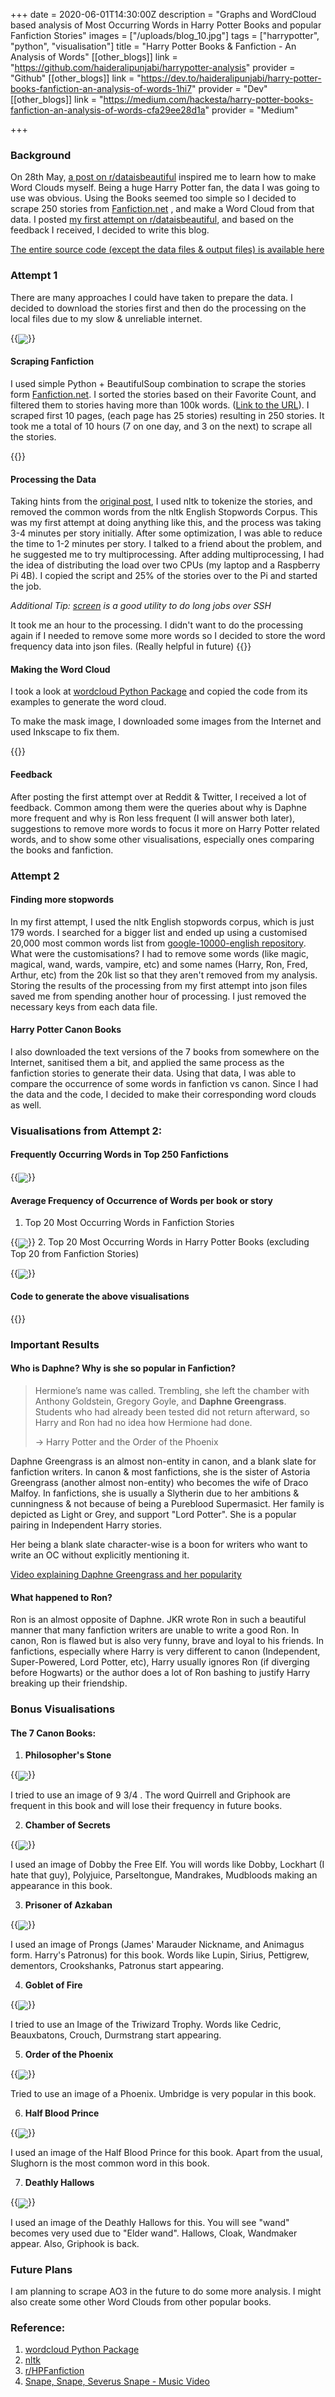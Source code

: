 +++
date = 2020-06-01T14:30:00Z
description = "Graphs and WordCloud based analysis of Most Occurring Words in Harry Potter Books and popular Fanfiction Stories"
images = ["/uploads/blog_10.jpg"]
tags = ["harrypotter", "python", "visualisation"]
title = "Harry Potter Books & Fanfiction - An Analysis of Words"
[[other_blogs]]
link = "https://github.com/haideralipunjabi/harrypotter-analysis"
provider = "Github"
[[other_blogs]]
link = "https://dev.to/haideralipunjabi/harry-potter-books-fanfiction-an-analysis-of-words-1hi7"
provider = "Dev"
[[other_blogs]]
link = "https://medium.com/hackesta/harry-potter-books-fanfiction-an-analysis-of-words-cfa29ee28d1a"
provider = "Medium"

+++
### Background

On 28th May, [a post on r/dataisbeautiful](https://www.reddit.com/r/dataisbeautiful/comments/gs4me1/oc_word_cloud_comparison_between_user_comments_on/) inspired me to learn how to make Word Clouds myself. Being a huge Harry Potter fan, the data I was going to use was obvious. Using the Books seemed too simple so I decided to scrape 250 stories from [Fanfiction.net](http://fanfiction.net/) , and make a Word Cloud from that data. I posted [my first attempt on r/dataisbeautiful](https://www.reddit.com/r/dataisbeautiful/comments/gtxzx8/oc_frequently_occurring_words_in_top_250_harry/), and based on the feedback I received, I decided to write this blog.

[The entire source code (except the data files & output files) is available here](https://github.com/haideralipunjabi/harrypotter-analysis)

### Attempt 1

There are many approaches I could have taken to prepare the data. I decided to download the stories first and then do the processing on the local files due to my slow & unreliable internet.

{{<image src="/uploads/out_final1.png" class="image-resp" align="center">}}


#### Scraping Fanfiction

I used simple Python + BeautifulSoup combination to scrape the stories form  [Fanfiction.net](http://fanfiction.net/). I sorted the stories based on their Favorite Count, and filtered them to stories having more than 100k words. ([Link to the URL](https://www.fanfiction.net/book/Harry-Potter/?&srt=4&r=10&len=100&p=1)). I scraped first 10 pages, (each page has 25 stories) resulting in 250 stories. It took me a total of 10 hours (7 on one day, and 3 on the next) to scrape all the stories.

{{<github repo="haideralipunjabi/harrypotter-analysis" file="scrape_fanfics.py" lang="python" options="linenos=true">}}

#### Processing the Data

Taking hints from the [original post](), I used nltk to tokenize the stories, and removed the common words from the nltk English Stopwords Corpus. This was my first attempt at doing anything like this, and the process was taking 3-4 minutes per story initially. After some optimization, I was able to reduce the time to 1-2 minutes per story. I talked to a friend about the problem, and he suggested me to try multiprocessing. After adding multiprocessing, I had the idea of distributing the load over two CPUs (my laptop and a Raspberry Pi 4B). I copied the script and 25% of the stories over to the Pi and started the job.

_Additional Tip:_ [_screen_](https://www.geeksforgeeks.org/screen-command-in-linux-with-examples/) _is a good utility to do long jobs over SSH_

It took me an hour to the processing. I didn't want to do the processing again if I needed to remove some more words so I decided to store the word frequency data into json files. (Really helpful in future)
{{<github repo="haideralipunjabi/harrypotter-analysis" file="text_to_json.py" lang="python" options="linenos=true">}}

#### Making the Word Cloud

I took a look at [wordcloud Python Package](https://github.com/amueller/word_cloud) and copied the code from its examples to generate the word cloud.

To make the mask image, I downloaded some images from the Internet and used Inkscape to fix them.

{{<github repo="haideralipunjabi/harrypotter-analysis" file="make_wordcloud.py" lang="python" options="linenos=true">}}

#### Feedback

After posting the first attempt over at Reddit & Twitter, I received a lot of feedback. Common among them were the queries about why is Daphne more frequent and why is Ron less frequent (I will answer both later), suggestions to remove more words to focus it more on Harry Potter related words, and to show some other visualisations, especially ones comparing the books and fanfiction.

### Attempt 2

#### Finding more stopwords

In my first attempt, I used the nltk English stopwords corpus, which is just 179 words. I searched for a bigger list and ended up using a customised 20,000 most common words list from [google-10000-english repository](). What were the customisations? I had to remove some words (like magic, magical, wand, wards, vampire, etc) and some names (Harry, Ron, Fred, Arthur, etc) from the 20k list so that they aren't removed from my analysis. Storing the results of the processing from my first attempt into json files saved me from spending another hour of processing. I just removed the necessary keys from each data file.

#### Harry Potter Canon Books

I also downloaded the text versions of the 7 books from somewhere on the Internet, sanitised them a bit, and applied the same process as the fanfiction stories to generate their data. Using that data, I was able to compare the occurrence of some words in fanfiction vs canon. Since I had the data and the code, I decided to make their corresponding word clouds as well.

### Visualisations from Attempt 2:

#### Frequently Occurring Words in Top 250 Fanfictions

{{<image src="/uploads/fics.png" class="image-resp" align="center">}}


#### Average Frequency of Occurrence of Words per book or story

1. Top 20 Most Occurring Words in Fanfiction Stories

{{<image src="/uploads/graph1.png" class="image-resp" align="center">}}
2. Top 20 Most Occurring Words in Harry Potter Books (excluding Top 20 from Fanfiction Stories)

{{<image src="/uploads/graph2.png" class="image-resp" align="center">}}


#### Code to generate the above visualisations

{{<github repo="haideralipunjabi/harrypotter-analysis" file="make_graph.py" lang="python" options="linenos=true">}}


### Important Results

#### Who is Daphne? Why is she so popular in Fanfiction?

> Hermione’s name was called. Trembling, she left the chamber with Anthony Goldstein, Gregory Goyle, and **Daphne Greengrass**. Students who had already been tested did not return afterward, so Harry and Ron had no idea how Hermione had done.
>
> \-> Harry Potter and the Order of the Phoenix

Daphne Greengrass is an almost non-entity in canon, and a blank slate for fanfiction writers. In canon & most fanfictions, she is the sister of Astoria Greengrass (another almost non-entity) who becomes the wife of Draco Malfoy. In fanfictions, she is usually a Slytherin due to her ambitions & cunningness & not because of being a Pureblood Supermasict. Her family is depicted as Light or Grey, and support "Lord Potter". She is a popular pairing in Independent Harry stories.

Her being a blank slate character-wise is a boon for writers who want to write an OC without explicitly mentioning it.

[Video explaining Daphne Greengrass and her popularity](https://www.youtube.com/watch?v=4mSD-GAmz1I)

#### What happened to Ron?

Ron is an almost opposite of Daphne. JKR wrote Ron in such a beautiful manner that many fanfiction writers are unable to write a good Ron. In canon, Ron is flawed but is also very funny, brave and loyal to his friends. In fanfictions, especially where Harry is very different to canon (Independent, Super-Powered, Lord Potter, etc), Harry usually ignores Ron (if diverging before Hogwarts) or the author does a lot of Ron bashing to justify Harry breaking up their friendship.

### Bonus Visualisations

#### The 7 Canon Books:

1. **Philosopher's Stone**

{{<image src="/uploads/book1.png" class="image-resp" align="center">}}

   I tried to use an image of 9 3/4 . The word Quirrell and Griphook are frequent in this book and will lose their frequency in future books.

2. **Chamber of Secrets**

{{<image src="/uploads/book2.png" class="image-resp" align="center">}}

   I used an image of Dobby the Free Elf. You will words like Dobby, Lockhart (I hate that guy), Polyjuice, Parseltongue, Mandrakes, Mudbloods making an appearance in this book.

3. **Prisoner of Azkaban**

{{<image src="/uploads/book3.png" class="image-resp" align="center">}}

   I used an image of Prongs (James' Marauder Nickname, and Animagus form. Harry's Patronus) for this book. Words like Lupin, Sirius, Pettigrew, dementors, Crookshanks, Patronus start appearing.

4. **Goblet of Fire**

{{<image src="/uploads/book4.png" class="image-resp" align="center">}}

   I tried to use an Image of the Triwizard Trophy. Words like Cedric, Beauxbatons, Crouch,  Durmstrang start appearing.

5. **Order of the Phoenix**

{{<image src="/uploads/book5.png" class="image-resp" align="center">}}

   Tried to use an image of a Phoenix. Umbridge is very popular in this book.

6. **Half Blood Prince**

{{<image src="/uploads/book6.png" class="image-resp" align="center">}}

   I used an image of the Half Blood Prince for this book. Apart from the usual, Slughorn is the most common word in this book.
    
7. **Deathly Hallows**

{{<image src="/uploads/book7.png" class="image-resp" align="center">}}

   I used an image of the Deathly Hallows for this. You will see "wand" becomes very used due to "Elder wand". Hallows, Cloak, Wandmaker appear. Also, Griphook is back.


### Future Plans

I am planning to scrape AO3 in the future to do some more analysis. I might also create some other Word Clouds from other popular books.


### Reference:

1. [wordcloud Python Package]()
2. [nltk](https://www.nltk.org/)
3. [r/HPFanfiction](https://www.reddit.com/r/HPfanfiction)
4. [Snape, Snape, Severus Snape - Music Video](https://www.youtube.com/watch?v=4Rp5bdBBEeM)